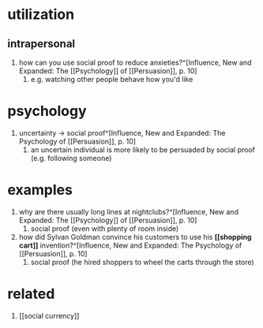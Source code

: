 # utilization
## intrapersonal
1. how can you use social proof to reduce anxieties?^[Influence, New and Expanded: The [[Psychology]] of [[Persuasion]], p. 10]
	1. e.g. watching other people behave how you'd like

# psychology
1. uncertainty → social proof^[Influence, New and Expanded: The Psychology of [[Persuasion]], p. 10]
	1. an uncertain individual is more likely to be persuaded by social proof (e.g. following someone)

# examples
1. why are there usually long lines at nightclubs?^[Influence, New and Expanded: The [[Psychology]] of [[Persuasion]], p. 10]
	1. social proof (even with plenty of room inside)
2. how did Sylvan Goldman convince his customers to use his **[[shopping cart]]** invention?^[Influence, New and Expanded: The Psychology of [[Persuasion]], p. 10]
	1. social proof (he hired shoppers to wheel the carts through the store)

# related
1. [[social currency]]